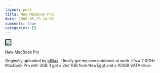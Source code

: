 ```yaml
---
layout: post
title: New MacBook Pro
date: 2006-03-29 14:30
comments: true
categories: []
---
```

<a title="photo sharing" href="http://www.flickr.com/photos/pfilias/119392748/"><img style="border: 2px solid #000000" src="http://static.flickr.com/37/119392748_64aa654093_m.jpg" /></a>

<span style="font-size: 0.9em; margin-top: 0px">
<a href="http://www.flickr.com/photos/pfilias/119392748/">New MacBook Pro</a>

Originally uploaded by <a href="http://www.flickr.com/people/pfilias/">pfilias</a>.
</span>
I finally got my new notebook at work. It's a 2.0GHz MacBook Pro with 2GB (I got a 2nd 1GB from NewEgg) and a 100GB SATA drive.
<br clear="all" />
